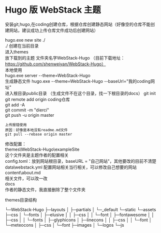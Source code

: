 # Hugo 版 WebStack 主题
安装git,hugo,在coding创建仓库，根据仓库创建静态网站（好像空的仓库不能创建网站，建议成功上传仓库文件成功后创建网站）      

hugo.exe new site ./   
    ./ 创建在当前目录   
进入themes   
放下载到的主题 文件夹名字WebStack-Hugo  （目前下载地址：https://github.com/shenweiyan/WebStack-Hugo）  
本地使用  
    hugo.exe server --theme=WebStack-Hugo  
生成静态文件 
    hugo.exe --theme=WebStack-Hugo --baseUrl="我的coding网址"  
进入根目录public目录 （生成文件不在这个目录，找一下根目录的docs） 
    git init  
	git remote add origin coding仓库  
	git add -A  
	git commit -m "dierci"  
	git push -u origin master  
	 
	上传报错使用  
	原因：好像是本地没有readme.md文件  
	git pull --rebase origin master  





修改配置：  
    themes\WebStack-Hugo\exampleSite   
    这个文件夹是主题作者的配置相关  
    config.toml：放到网站根目录，baseURL = "自己网站"，其他要改的目前不清楚  
    data\webstack.yml
    配置网站相关当行相关，可以修改自己想要的网站     
    content\about.md   
    相关文件，可以改一改   
    docs   
    作者的静态文件，我直接删除了整个文件夹    

themes目录结构  

└─WebStack-Hugo
    ├─layouts
    │  ├─partials
    │  └─_default
    └─static
        └─assets
            ├─css
            │  └─fonts
            │      ├─elusive
            │      │  ├─css
            │      │  └─font
            │      ├─fontawesome
            │      │  ├─css
            │      │  └─fonts
            │      ├─glyphicons
            │      ├─linecons
            │      │  ├─css
            │      │  └─font
            │      └─meteocons
            │          ├─css
            │          └─font
            ├─images
            │  └─logos
            └─js

